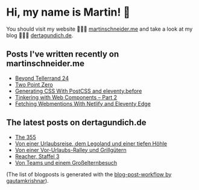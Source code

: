 # Hi, my name is Martin! 👋 
You should visit my website 👨🏼‍💻  [martinschneider.me](https://martinschneider.me) and take a look at my blog 🤷🏼‍♂️ [dertagundich.de](https://www.dertagundich.de).

## Posts I've written recently on martinschneider.me
<!-- MSME-POST-LIST:START -->
- [Beyond Tellerrand 24](https://martinschneider.me/articles/beyond-tellerrand-24/)
- [Two Point Zero](https://martinschneider.me/articles/two-point-zero/)
- [Generating CSS With PostCSS and eleventy.before](https://martinschneider.me/articles/generating-css-with-postcss-and-eleventy-before/)
- [Tinkering with Web Components – Part 2](https://martinschneider.me/articles/tinkering-with-web-components-part-2/)
- [Fetching Webmentions With Netlify and Eleventy Edge](https://martinschneider.me/articles/fetching-webmentions-with-netlify-and-eleventy-edge/)
<!-- MSME-POST-LIST:END -->

## The latest posts on dertagundich.de
<!-- DTUI-POST-LIST:START -->
- [The 355](https://www.dertagundich.de/2025/05/the-355)
- [Von einer Urlaubsreise, dem Legoland und einer tiefen Höhle](https://www.dertagundich.de/2025/04/von-einer-urlaubsreise-dem-legoland-und-einer-tiefen-hohle)
- [Von einer Vor-Urlaubs-Ralley und Grillgütern](https://www.dertagundich.de/2025/04/von-einer-vor-urlaubs-ralley-und-grillgutern)
- [Reacher, Staffel 3](https://www.dertagundich.de/2025/04/reacher-staffel-3)
- [Von Teams und einem Großelternbesuch](https://www.dertagundich.de/2025/04/von-teams-und-einem-grosselternbesuch)
<!-- DTUI-POST-LIST:END -->

(The list of blogposts is generated with the [blog-post-workflow by gautamkrishnar](https://github.com/gautamkrishnar/blog-post-workflow)).

